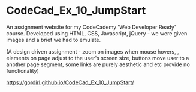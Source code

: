 # CodeCad_Ex_10_JumpStart

An assignment website for my CodeCademy 'Web Developer Ready' course.
Developed using HTML, CSS, Javascript, jQuery - we were given images and a brief we had to emulate.

(A design driven assignment - zoom on images when mouse hovers, , elements on page adjust to the user's screen size,
buttons move user to a another page segment, some links are purely aesthetic and etc provide no functionality)

https://gordirl.github.io/CodeCad_Ex_10_JumpStart/
